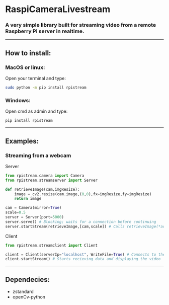 # RaspiCameraLivestream

### A very simple library built for streaming video from a remote Raspberry Pi server in realtime.


---

## How to install:

### MacOS or linux:

Open your terminal and type:

``` bash
sudo python -m pip install rpistream
```

### Windows:

Open cmd as admin and type:

```cmd
pip install rpistream
```

---

## Examples:

### Streaming from a webcam

Server

```python
from rpistream.camera import Camera
from rpistream.streamserver import Server

def retrieveImage(cam,imgResize):
    image = cv2.resize(cam.image,(0,0),fx=imgResize,fy=imgResize)
    return image

cam = Camera(mirror=True)
scale=0.5
server = Server(port=5000)
server.serve() # Blocking; waits for a connection before continuing
server.startStream(retrieveImage,[cam,scale]) # Calls retrieveImage(*args) every frame  
```

Client

```python
from rpistream.streamclient import Client

client = Client(serverIp="localhost", WriteFile=True) # Connects to the server
client.startStream() # Starts recieving data and displaying the video
```
---
## Dependecies:
- zstandard
- openCv-python